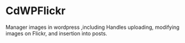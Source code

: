 CdWPFlickr
==========

Manager images in wordpress ,including Handles uploading, modifying images on Flickr, and insertion into posts.
